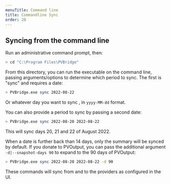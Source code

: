 ```yaml
---
menuTitle: Command line
title: Commandline Sync
order: 20
---
```

## Syncing from the command line
Run an administrative command prompt, then:

```bash
> cd "C:\Program Files\PVBridge"
```

From this directory, you can run the executable on the command line, passing arguments/options to determine which period to sync. The first is "sync" and requires a date:

```bash
> PVBridge.exe sync 2022-08-22
```
Or whatever day you want to sync , in `yyyy-MM-dd` format. 

You can also provide a period to sync by passing a second date:

```bash
> PVBridge.exe sync 2022-08-20 2022-08-22
```
This will sync days 20, 21 and 22 of August 2022.

When a date is further back than 14 days, only the summary will be synced by default. If you donate to PVOutput, you can pass the additional argument `-d|--snapshot-days 90` to expand to the 90 days of PVOutput:

```bash
> PVBridge.exe sync 2022-08-20 2022-08-22 -d 90
```

These commands will sync from and to the providers as configured in the UI.
